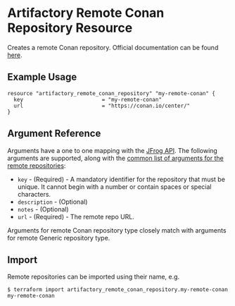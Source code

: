 # Artifactory Remote Conan Repository Resource

Creates a remote Conan repository.
Official documentation can be found [here](https://www.jfrog.com/confluence/display/JFROG/Conan+Repositories).


## Example Usage

```hcl
resource "artifactory_remote_conan_repository" "my-remote-conan" {
  key                         = "my-remote-conan"
  url                         = "https://conan.io/center/"
}
```

## Argument Reference

Arguments have a one to one mapping with the [JFrog API](https://www.jfrog.com/confluence/display/RTF/Repository+Configuration+JSON).
The following arguments are supported, along with the [common list of arguments for the remote repositories](remote.md):

* `key` - (Required) - A mandatory identifier for the repository that must be unique. It cannot begin with a number or
  contain spaces or special characters.
* `description` - (Optional)
* `notes` - (Optional)
* `url` - (Required) - The remote repo URL.

Arguments for remote Conan repository type closely match with arguments for remote Generic repository type.

## Import

Remote repositories can be imported using their name, e.g.
```
$ terraform import artifactory_remote_conan_repository.my-remote-conan my-remote-conan
```